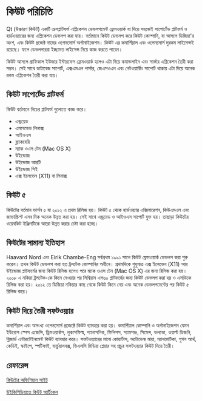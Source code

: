# কিউট পরিচিতি

Qt \(উচ্চারণ কিউট\) একটি ক্রসপ্লাটফর্ম এপ্লিকেশন ডেভলপমেন্ট ফ্রেমওয়ার্ক যা দিয়ে সহজেই সাপোর্টেড প্লাটফর্ম ও হার্ডওয়্যারের জন্য এপ্লিকেশন ডেভলপ করা যায়। বর্তামানে কিউট ডেভলপ করে কিউট কোম্পানি, যা আসলে ডিজিয়া'র অংশ, এবং কিউট প্রজেক্ট নামের ওপেনসোর্স অর্গানাইজেশন। কিউট এর কমার্শিয়াল এবং ওপেনসোর্স দুরকম লাইসেন্সই রয়েছে। ফলে ডেভলপাররা ইচ্ছামত লাইসেন্স নিয়ে কাজ করতে পারেন।

কিউট আসলে গ্রাফিকাল ইউজার ইন্টারফেস ফ্রেমওয়ার্ক হলেও এটা দিয়ে কমান্ডলাইন এবং সার্ভার এপ্লিকেশন তৈরী করা সম্ভব। সেই সাথে ডাটাবেজ সাপোর্ট, এক্সএমএল পার্সার, জেএসওএন এবং নেটওয়ার্কিং সাপোর্ট থাকায় এটা দিয়ে অনেক রকম এপ্লিকেশন তৈরী করা যায়।

## কিউট সাপোর্টেড প্লাটফর্ম

কিউট বর্তমানে নিচের প্লাটফর্ম গুলোতে কাজ করে।

* এন্ড্রয়েড
* এমবেডেড লিনাক্স
* আইওএস
* ব্ল্যাকবেরি
* ম্যাক ওএস টেন \(Mac OS X\)
* উইন্ডোজ
* উইন্ডোজ আরটি
* উইন্ডোজ সিই
* এক্স ইলেভেন \(X11\) বা লিনাক্স

## কিউট ৫

কিউটের বর্তমান ভার্শন ৫ যা ২০১২ এ প্রথম রিলিজ হয়। কিউট ৫ থেকে হার্ডওয়্যার এক্সিলারেশন, কিউএমএল এবং জাভাস্ক্রিপ্ট এসব দিক অনেক উন্নত করা হয়। সেই সাথে এন্ড্রয়েড ও আইওএস সাপোর্ট যুক্ত হয়। তাছাড়া কিউটের ওয়েবকিট ইঞ্জিনটিকে আরো উন্নত করার চেষ্টা করা হচ্ছে।

## কিউটের সামান্য ইতিহাস

Haavard Nord এবং Eirik Chambe-Eng সর্বপ্রথম ১৯৯১ সালে কিউট ফ্রেমওয়ার্ক ডেভলপ করা শুরু করেন। তখন কিউট ডেভলপ করা হত ট্রলটেক কোম্পানির অধীনে। প্রথমদিকে শুধুমাত্র এক্স ইলেভেন \(X11\) আর উইন্ডোজ প্লাটফর্মের জন্য কিউট রিলিজ হলেও পরে ম্যাক ওএস টেন \(Mac OS X\) এর জন্য রিলিজ করা হয়। ২০০৮ এ নকিয়া ট্রলটেক-কে কিনে নেওয়ার পর সিম্বিয়ান এস৬০ প্লাটফর্মের জন্য কিউট ডেভলপ করা হয় ও এসডিকে রিলিজ করা হয়। ২০১২ তে ডিজিয়া নকিয়ার কাছ থেকে কিউট কিনে নেয় এবং অনেক ডেভলপমেন্টের পর কিউট ৫ রিলিজ করে।

## কিউট দিয়ে তৈরী সফটওয়্যার

কমার্শিয়াল এবং অসংখ্য ওপেনসোর্স প্রজেক্টে কিউট ব্যাবহার করা হয়। কমার্শিয়াল কোম্পানি ও অর্গানাইজেশন যেমন ইউরোপ স্পেস এজেন্সি, ড্রিমওয়ার্কস, লুকাসফিল্ম, প্যানাসনিক, ফিলিপস, স্যামসাঙ, সিমেন্স, ভলভো, ওয়াল্ট ডিজনি, ব্লিজার্ড এন্টারটেইনমেন্ট কিউট ব্যাবহার করে। সফটওয়্যারের মাঝে কোয়ার্টাস, অটোডেস্ক মায়া, ম্যাথমেটিকা, গুগল আর্থ, কেডিই, স্কাইপে, স্পটিফাই, ভার্চুয়ালবক্স, ভিএলসি মিডিয়া প্লেয়ার সহ প্রচুর সফটওয়্যার কিউট দিয়ে তৈরী।

## রেফারেন্স

[কিউটের অফিশিয়াল সাইট](http://doc.qt.io)

[উইকিপিডিয়াতে কিউট আর্টিকেল](http://en.wikipedia.org/wiki/Qt_%28software%29)

